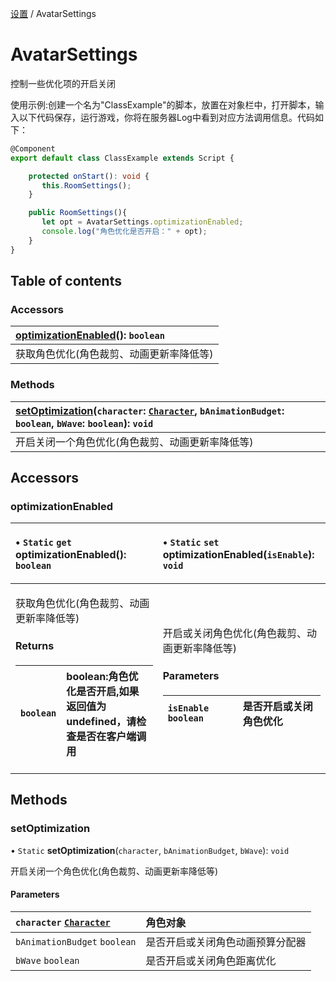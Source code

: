 [设置](../groups/设置.设置.md) / AvatarSettings

# AvatarSettings <Badge type="tip" text="Class" /> <Score text="AvatarSettings" />

控制一些优化项的开启关闭

<span style="font-size: 14px;">
使用示例:创建一个名为"ClassExample"的脚本，放置在对象栏中，打开脚本，输入以下代码保存，运行游戏，你将在服务器Log中看到对应方法调用信息。代码如下：
</span>

```ts
@Component
export default class ClassExample extends Script {

    protected onStart(): void {
       this.RoomSettings();
    }

    public RoomSettings(){
       let opt = AvatarSettings.optimizationEnabled;
       console.log("角色优化是否开启：" + opt);
    }
}
```

## Table of contents

### Accessors <Score text="Accessors" /> 
| **[optimizationEnabled](mw.AvatarSettings.md#optimizationenabled)**(): `boolean` <Badge type="tip" text="client" />  |
| :-----|
| 获取角色优化(角色裁剪、动画更新率降低等)|

### Methods <Score text="Methods" /> 
| **[setOptimization](mw.AvatarSettings.md#setoptimization)**(`character`: [`Character`](mw.Character.md), `bAnimationBudget`: `boolean`, `bWave`: `boolean`): `void` <Badge type="tip" text="client" />  |
| :-----|
| 开启关闭一个角色优化(角色裁剪、动画更新率降低等)|

## Accessors

### optimizationEnabled <Score text="optimizationEnabled" /> 

<table class="get-set-table">
<thead><tr>
<th style="text-align: left">

• `Static` `get` **optimizationEnabled**(): `boolean` <Badge type="tip" text="client" />

</th>
<th style="text-align: left">

• `Static` `set` **optimizationEnabled**(`isEnable`): `void` <Badge type="tip" text="client" />

</th>
</tr></thead>
<tbody><tr>
<td style="text-align: left">


获取角色优化(角色裁剪、动画更新率降低等)

#### Returns

| `boolean` | boolean:角色优化是否开启,如果返回值为undefined，请检查是否在客户端调用 |
| :------ | :------ |


</td>
<td style="text-align: left">


开启或关闭角色优化(角色裁剪、动画更新率降低等)

#### Parameters

| `isEnable` `boolean` | 是否开启或关闭角色优化 |
| :------ | :------ |

</td>
</tr></tbody>
</table>



## Methods

### setOptimization <Score text="setOptimization" /> 

• `Static` **setOptimization**(`character`, `bAnimationBudget`, `bWave`): `void` <Badge type="tip" text="client" />

开启关闭一个角色优化(角色裁剪、动画更新率降低等)

#### Parameters

| `character` [`Character`](mw.Character.md) | 角色对象 |
| :------ | :------ |
| `bAnimationBudget` `boolean` | 是否开启或关闭角色动画预算分配器 |
| `bWave` `boolean` | 是否开启或关闭角色距离优化 |

